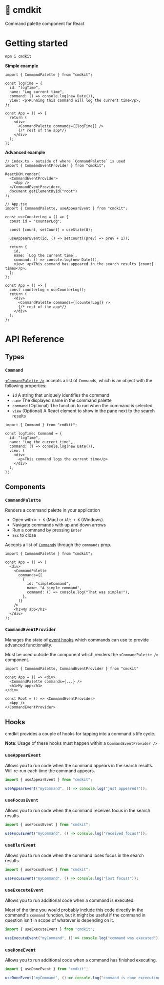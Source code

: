 # 🧰 cmdkit

Command palette component for React

# Getting started

```bash
npm i cmdkit
```

**Simple example**

```tsx
import { CommandPalette } from "cmdkit";

const logTime = {
  id: "logTime",
  name: "Log current time",
  command: () => console.log(new Date()),
  view: <p>Running this command will log the current time</p>,
};

const App = () => {
  return (
    <div>
      <CommandPalette commands={[logTime]} />
      {/* rest of the app*/}
    </div>
  );
};
```

**Advanced example**

```tsx
// index.ts - outside of where `CommandPalette` is used
import { CommandEventProvider } from "cmdkit";

ReactDOM.render(
  <CommandEventProvider>
    <App />
  </CommandEventProvider>,
  document.getElementById("root")
);

// App.tsx
import { CommandPalette, useAppearEvent } from "cmdkit";

const useCounterLog = () => {
  const id = "counterLog";

  const [count, setCount] = useState(0);

  useAppearEvent(id, () => setCount((prev) => prev + 1));

  return {
    id,
    name: `Log the current time`,
    command: () => console.log(new Date()),
    view: <p>This command has appeared in the search results {count} times</p>,
  };
};

const App = () => {
  const counterLog = useCounterLog();
  return (
    <div>
      <CommandPalette commands={[counterLog]} />
      {/* rest of the app*/}
    </div>
  );
};
```

# API Reference

## Types

### `Command`

[`<CommandPalette />`](#commandpalette) accepts a list of `Command`s, which is an object with the following properties:

- `id` A string that uniquely identifies the command
- `name` The displayed name in the command palette
- `command` (Optional) The function to run when the command is selected
- `view` (Optional) A React element to show in the pane next to the search results

```tsx
import { Command } from "cmdkit";

const logTime: Command = {
  id: "logTime",
  name: "Log the current time",
  command: () => console.log(new Date()),
  view: (
    <div>
      <p>This command logs the current time</p>
    </div>
  ),
};
```

## Components

### `CommandPalette`

Renders a command palette in your application

- Open with `⌘ + K` (Mac) or `Alt + K` (Windows).
- Navigate commands with up and down arrows
- Run a command by pressing `Enter`
- `Esc` to close

Accepts a list of [`Command`]()s through the `commands` prop.

```tsx
import { CommandPalette } from "cmdkit";

const App = () => (
  <div>
    <CommandPalette
      commands={[
        {
          id: "simpleCommand",
          name: "A simple command",
          command: () => console.log("That was simple!"),
        },
      ]}
    />
    <h1>My app</h1>
  </div>
);
```

### `CommandEventProvider`

Manages the state of [event hooks](#hooks) which commands can use to provide advanced functionality.

Must be used outside the component which renders the `<CommandPalette />` component.

```tsx
import { CommandPalette, CommandEventProvider } from "cmdkit"

const App = () => <div>
  <CommandPalette commands={...} />
  <h1>My app</h1>
</div>

const Root = () => <CommandEventProvider>
  <App />
</CommandEventProvider>
```

## Hooks

cmdkit provides a couple of hooks for tapping into a command's life cycle.

**Note**: Usage of these hooks must happen within a `CommandEventProvider />`

### `useAppearEvent`

Allows you to run code when the command appears in the search results. Will re-run each time the command appears.

```ts
import { useAppearEvent } from "cmdkit";

useAppearEvent("myCommand", () => console.log("just appeared!"));
```

### `useFocusEvent`

Allows you to run code when the command receives focus in the search results.

```ts
import { useFocusEvent } from "cmdkit";

useFocusEvent("myCommand", () => console.log("received focus!"));
```

### `useBlurEvent`

Allows you to run code when the command loses focus in the search results.

```ts
import { useFocusEvent } from "cmdkit";

useFocusEvent("myCommand", () => console.log("lost focus!"));
```

### `useExecuteEvent`

Allows you to run additional code when a command is executed.

Most of the time you would probably include this code directly in the command's `command` function, but it might be useful if the command in question isn't in scope of whatever is depending on it.

```ts
import { useExecuteEvent } from "cmdkit";

useExecuteEvent("myCommand", () => console.log("command was executed"));
```

### `useDoneEvent`

Allows you to run additional code when a command has finished executing.

```ts
import { useDoneEvent } from "cmdkit";

useDoneEvent("myCommand", () => console.log("command is done excecuting!"));
```

